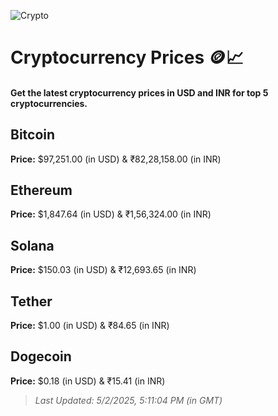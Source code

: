 
![Crypto](https://www.techguide.com.au/wp-content/uploads/2020/11/crypto3.jpeg)

# Cryptocurrency Prices 🪙📈

#### Get the latest cryptocurrency prices in USD and INR for top 5 cryptocurrencies.

## Bitcoin

**Price:** $97,251.00 (in USD) & ₹82,28,158.00 (in INR)

## Ethereum

**Price:** $1,847.64 (in USD) & ₹1,56,324.00 (in INR)

## Solana

**Price:** $150.03 (in USD) & ₹12,693.65 (in INR)

## Tether

**Price:** $1.00 (in USD) & ₹84.65 (in INR)

## Dogecoin

**Price:** $0.18 (in USD) & ₹15.41 (in INR)

> _Last Updated: 5/2/2025, 5:11:04 PM (in GMT)_
